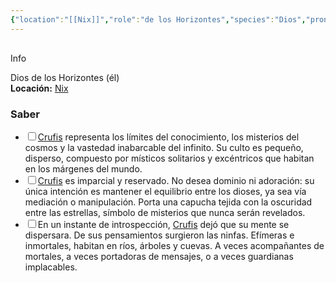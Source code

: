 ```yaml
---
{"location":"[[Nix]]","role":"de los Horizontes","species":"Dios","pronouns":"él","reference":"","image":"","description":"Dios de los Horizontes (él)","statblock":"","patron":"","type":"Personas","dg-publish":true,"dg-publish-dm":true,"dg-path":"Dioses/Crufis.md","permalink":"/dioses/crufis/","dgPassFrontmatter":true}
---
```


<p><span><div data-callout-metadata="" data-callout-fold="" data-callout="info" class="callout node-insert-event"><div class="callout-title" dir="auto"><div class="callout-icon"><svg width="16" height="16"></svg></div><div class="callout-title-inner">Info</div></div><div class="callout-content">
<p dir="auto"> Dios de los Horizontes (él)<br>
<strong>Locación:</strong> <a data-tooltip-position="top" aria-label="Lugares/Nix.md" data-href="Lugares/Nix.md" href="Lugares/Nix.md" class="internal-link" target="_blank" rel="noopener nofollow">Nix</a></p>
</div></div></span></p><h3><span>Saber</span></h3><div><ul class="contains-task-list"><li data-task="x" class="dataview task-list-item is-checked"><input type="checkbox" class="dataview task-list-item-checkbox"><span><a data-tooltip-position="top" aria-label="Personas/Crufis" data-href="Personas/Crufis" href="Personas/Crufis" class="internal-link" target="_blank" rel="noopener nofollow">Crufis</a> representa los límites del conocimiento, los misterios del cosmos y la vastedad inabarcable del infinito. Su culto es pequeño, disperso, compuesto por místicos solitarios y excéntricos que habitan en los márgenes del mundo.</span></li><li data-task="x" class="dataview task-list-item is-checked"><input type="checkbox" class="dataview task-list-item-checkbox"><span><a data-tooltip-position="top" aria-label="Personas/Crufis" data-href="Personas/Crufis" href="Personas/Crufis" class="internal-link" target="_blank" rel="noopener nofollow">Crufis</a> es imparcial y reservado. No desea dominio ni adoración: su única intención es mantener el equilibrio entre los dioses, ya sea vía mediación o manipulación. Porta una capucha tejida con la oscuridad entre las estrellas, símbolo de misterios que nunca serán revelados.</span></li><li data-task="x" class="dataview task-list-item is-checked"><input type="checkbox" class="dataview task-list-item-checkbox"><span>En un instante de introspección, <a data-tooltip-position="top" aria-label="Personas/Crufis" data-href="Personas/Crufis" href="Personas/Crufis" class="internal-link" target="_blank" rel="noopener nofollow">Crufis</a> dejó que su mente se dispersara. De sus pensamientos surgieron las ninfas. Efímeras e inmortales, habitan en ríos, árboles y cuevas. A veces acompañantes de mortales, a veces portadoras de mensajes, o a veces guardianas implacables.</span></li></ul></div>